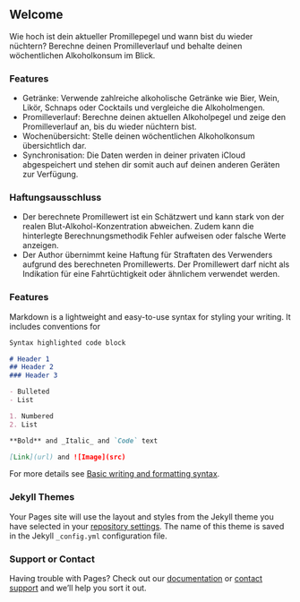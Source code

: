 ## Welcome

Wie hoch ist dein aktueller Promillepegel und wann bist du wieder nüchtern? Berechne deinen Promilleverlauf und behalte deinen wöchentlichen Alkoholkonsum im Blick.

### Features

- Getränke: Verwende zahlreiche alkoholische Getränke wie Bier, Wein, Likör,  Schnaps oder Cocktails und vergleiche die Alkoholmengen.
- Promilleverlauf: Berechne deinen aktuellen Alkoholpegel und zeige den Promilleverlauf an, bis du wieder nüchtern bist.
- Wochenübersicht: Stelle deinen wöchentlichen Alkoholkonsum übersichtlich dar.
- Synchronisation: Die Daten werden in deiner privaten iCloud abgespeichert und stehen dir somit auch auf deinen anderen Geräten zur Verfügung.

### Haftungsausschluss

- Der berechnete Promillewert ist ein Schätzwert und kann stark von der realen Blut-Alkohol-Konzentration abweichen. Zudem kann die hinterlegte Berechnungsmethodik Fehler aufweisen oder falsche Werte anzeigen.
- Der Author übernimmt keine Haftung für Straftaten des Verwenders aufgrund des berechneten Promillewerts. Der Promillewert darf nicht als Indikation für eine Fahrtüchtigkeit oder ähnlichem verwendet werden.


### Features

Markdown is a lightweight and easy-to-use syntax for styling your writing. It includes conventions for

```markdown
Syntax highlighted code block

# Header 1
## Header 2
### Header 3

- Bulleted
- List

1. Numbered
2. List

**Bold** and _Italic_ and `Code` text

[Link](url) and ![Image](src)
```

For more details see [Basic writing and formatting syntax](https://docs.github.com/en/github/writing-on-github/getting-started-with-writing-and-formatting-on-github/basic-writing-and-formatting-syntax).

### Jekyll Themes

Your Pages site will use the layout and styles from the Jekyll theme you have selected in your [repository settings](https://github.com/alcoholtracker/alcoholtracker.github.io/settings/pages). The name of this theme is saved in the Jekyll `_config.yml` configuration file.

### Support or Contact

Having trouble with Pages? Check out our [documentation](https://docs.github.com/categories/github-pages-basics/) or [contact support](https://support.github.com/contact) and we’ll help you sort it out.
